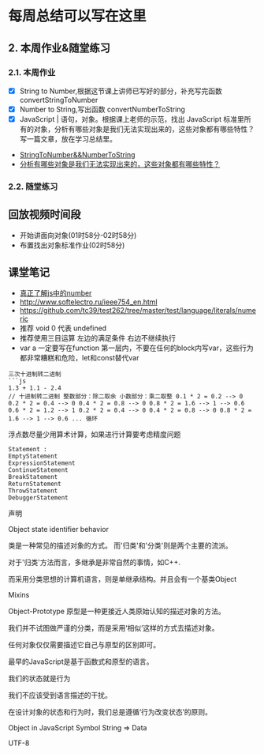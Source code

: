 # 每周总结可以写在这里
## 2. 本周作业&随堂练习
### 2.1. 本周作业
- [x] String to Number,根据这节课上讲师已写好的部分，补充写完函数 convertStringToNumber
- [x] Number to String,写出函数 convertNumberToString
- [x] JavaScript | 语句，对象。根据课上老师的示范，找出 JavaScript 标准里所有的对象，分析有哪些对象是我们无法实现出来的，这些对象都有哪些特性？写一篇文章，放在学习总结里。
- [StringToNumber&&NumberToString](./code&task/StringToNumber&&NumberToString.html)
- [分析有哪些对象是我们无法实现出来的，这些对象都有哪些特性？](./code&task/JavaScript标准对象分析.md)
### 2.2. 随堂练习
## 回放视频时间段
- 开始讲面向对象(01时58分-02时58分)
- 布置找出对象标准作业(02时58分)


## 课堂笔记
- [真正了解js中的number](http://jsfiddle.net/pLh8qeor/19/)
- http://www.softelectro.ru/ieee754_en.html
- https://github.com/tc39/test262/tree/master/test/language/literals/numeric
- 推荐 void 0 代表 undefined
- 推荐使用三目运算 左边的满足条件 右边不继续执行
- var a 一定要写在function 第一层内，不要在任何的block内写var，这些行为都非常糟糕和危险，let和const替代var
```
三次十进制转二进制
```js
1.3 + 1.1 - 2.4
// 十进制转二进制 整数部分：除二取余 小数部分：乘二取整 0.1 * 2 = 0.2 --> 0 0.2 * 2 = 0.4 --> 0 0.4 * 2 = 0.8 --> 0 0.8 * 2 = 1.6 --> 1 --> 0.6 0.6 * 2 = 1.2 --> 1 0.2 * 2 = 0.4 --> 0 0.4 * 2 = 0.8 --> 0 0.8 * 2 = 1.6 --> 1 --> 0.6 ... 循环
```
浮点数尽量少用算术计算，如果进行计算要考虑精度问题


```
Statement : 
EmptyStatement
ExpressionStatement
ContinueStatement
BreakStatement 
ReturnStatement 
ThrowStatement 
DebuggerStatement
```
声明

Object
    state
    identifier
    behavior

类是一种常见的描述对象的方式。
而'归类'和'分类'则是两个主要的流派。

对于'归类'方法而言，多继承是非常自然的事情，如C++.

而采用分类思想的计算机语言，则是单继承结构。并且会有一个基类Object

Mixins

Object-Prototype
原型是一种更接近人类原始认知的描述对象的方法。

我们并不试图做严谨的分类，而是采用‘相似’这样的方式去描述对象。

任何对象仅仅需要描述它自己与原型的区别即可。

最早的JavaScript是基于函数式和原型的语言。

我们的状态就是行为

我们不应该受到语言描述的干扰。

在设计对象的状态和行为时，我们总是遵循‘行为改变状态’的原则。

Object in JavaScript
Symbol String => Data

UTF-8

